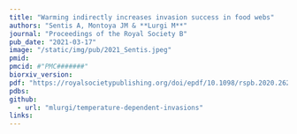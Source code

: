 ```yaml
---
title: "Warming indirectly increases invasion success in food webs"
authors: "Sentis A, Montoya JM & **Lurgi M**"
journal: "Proceedings of the Royal Society B"
pub_date: "2021-03-17"
image: "/static/img/pub/2021_Sentis.jpeg"
pmid: 
pmcid: #"PMC#######"
biorxiv_version: 
pdf: "https://royalsocietypublishing.org/doi/epdf/10.1098/rspb.2020.2622"
pdbs:
github:
  - url: "mlurgi/temperature-dependent-invasions"
links: 
---
```

